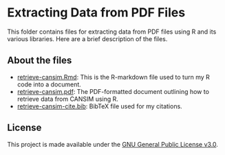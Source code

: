 # Extracting Data from PDF Files
This folder contains files for extracting data from PDF files using R and its various libraries. Here are a brief description of the files.

## About the files
- [retrieve-cansim.Rmd](retrieve-cansim.Rmd): This is the R-markdown file used to turn my R code into a document.
- [retrieve-cansim.pdf](retrieve-cansim.pdf): The PDF-formatted document outlining how to retrieve data from CANSIM using R.
- [retrieve-cansim-cite.bib](retrieve-cansim-cite.bib): BibTeX file used for my citations.

## License
This project is made available under the [GNU General Public License v3.0](https://www.gnu.org/licenses/gpl-3.0.en.html).

